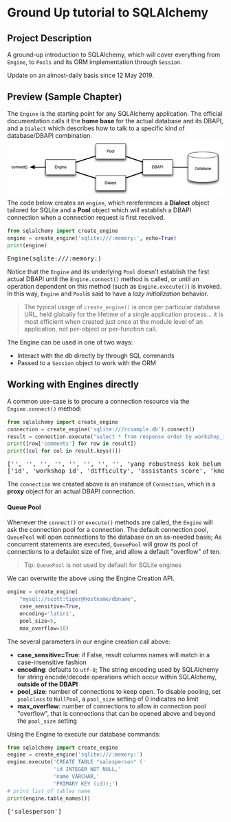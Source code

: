 # Ground Up tutorial to SQLAlchemy

## Project Description
A ground-up introduction to SQLAlchemy, which will cover everything from `Engine`, to `Pools` and its ORM implementation through `Session`.

Update on an almost-daily basis since 12 May 2019.

## Preview (Sample Chapter)
The `Engine` is the starting point for any SQLAlchemy application. The official documentation calls it the **home base** for the actual database and its DBAPI, and a `Dialect` which describes how to talk to a specific kind of database/DBAPI combination.
![](assets/sqla_engine_arch.png)
The code below creates an `engine`, which rereferences a **Dialect** object tailored for SQLite and a **Pool** object which will establish a DBAPI connection when a connection request is first received.

```py {cmd="/Users/samuel/.virtualenvs/revconnexion/bin/python"}
from sqlalchemy import create_engine
engine = create_engine('sqlite:///:memory:', echo=True)
print(engine)
```
<pre class="language-text">Engine(sqlite:///:memory:)
</pre>

Notice that the `Engine` and its underlying `Pool` doesn't establish the first actual DBAPI until the `Engine.connect()` method is called, or until an operation dependent on this method (such as `Engine.execute()`) is invoked. In this way, `Engine` and `Pool`is said to have a _lazy initialization_ behavior.

> The typical usage of `create_engine()` is once per particular database URL, held globally for the lifetime of a single application process... it is most efficient when created just once at the module level of an application, not per-object or per-function call.

The Engine can be used in one of two ways:
- Interact with the db directly by through SQL commands  
- Passed to a `Session` object to work with the ORM 

## Working with Engines directly

A common use-case is to procure a connection resource via the `Engine.connect()` method:

```py {cmd="/Users/samuel/.virtualenvs/revconnexion/bin/python"}
from sqlalchemy import create_engine
connection = create_engine('sqlite:///rcsample.db').connect()
result = connection.execute("select * from response order by workshop_id desc limit 10")
print([row['comments'] for row in result])
print([col for col in result.keys()])
```
<pre class="language-text">['', '', '', '', '', '', '', '', 'yang robustness kok belum ya bang', 'Thank you,  you can teach and explain all the statistics "things" very clearly and make it fun. ']
['id', 'workshop_id', 'difficulty', 'assistants_score', 'knowledge', 'objectives', 'timeliness', 'venue_score', 'satisfaction_score', 'comments']
</pre>

The `connection` we created above is an instance of `Connection`, which is a **proxy** object for an actual DBAPI connection.

####  Queue Pool
Whenever the `connect()` or `execute()` methods are called, the `Engine` will ask the connection pool for a connection. The default connection pool, `QueuePool` will open connections to the database on an as-needed basis; As concurrent statements are executed, `QueuePool` will grow its pool of connections to a defaulot size of five, and allow a default "overflow" of ten.
> Tip:
> `QueuePool` is not used by default for SQLite engines

We can overwrite the above using the Engine Creation API.
```py
engine = create_engine(
    "mysql://scott:tiger@hostname/dbname",
    case_sensitive=True,
    encoding='latin1', 
    pool_size=5,
    max_overflow=10)
```

The several parameters in our engine creation call above:
- **case_sensitive=True**: if False, result columns names will match in a case-insensitive fashion
- **encoding**: defaults to `utf-8`; The string encoding used by SQLAlchemy for string encode/decode operations which occur within SQLAlchemy, **outside of the DBAPI**
- **pool_size**: number of connections to keep open. To disable pooling, set `poolclass` to `NullPool`, a `pool_size` setting of 0 indicates no limit
- **max_overflow**: number of connections to allow in connection pool "overflow", that is connections that can be opened above and beyond the `pool_size` setting

Using the Engine to execute our database commands:
```py {cmd="/Users/samuel/.virtualenvs/revconnexion/bin/python"}
from sqlalchemy import create_engine
engine = create_engine('sqlite:///:memory:')
engine.execute('CREATE TABLE "salesperson" ('
               'id INTEGER NOT NULL,'
               'name VARCHAR,'
               'PRIMARY KEY (id));')
# print list of tables name
print(engine.table_names())
```
<pre class="language-text">['salesperson']
</pre>